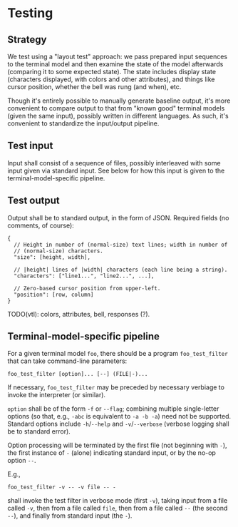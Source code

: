 Testing
=======

Strategy
--------

We test using a "layout test" approach: we pass prepared input sequences to the
terminal model and then examine the state of the model afterwards (comparing it
to some expected state). The state includes display state (characters displayed,
with colors and other attributes), and things like cursor position, whether the
bell was rung (and when), etc.

Though it's entirely possible to manually generate baseline output, it's more
convenient to compare output to that from "known good" terminal models (given
the same input), possibly written in different languages. As such, it's
convenient to standardize the input/output pipeline.

Test input
----------

Input shall consist of a sequence of files, possibly interleaved with some input
given via standard input. See below for how this input is given to the
terminal-model-specific pipeline.

Test output
-----------

Output shall be to standard output, in the form of JSON. Required fields (no
comments, of course):

```
{
  // Height in number of (normal-size) text lines; width in number of
  // (normal-size) characters.
  "size": [height, width],

  // |height| lines of |width| characters (each line being a string).
  "characters": ["line1...", "line2...", ...],

  // Zero-based cursor position from upper-left.
  "position": [row, column]
}
```

TODO(vtl): colors, attributes, bell, responses (?).

Terminal-model-specific pipeline
--------------------------------

For a given terminal model `foo`, there should be a program `foo_test_filter`
that can take command-line parameters:

```
foo_test_filter [option]... [--] (FILE|-)...
```

If necessary, `foo_test_filter` may be preceded by necessary verbiage to invoke
the interpreter (or similar).

`option` shall be of the form `-f` or `--flag`; combining multiple single-letter
options (so that, e.g., `-abc` is equivalent to `-a -b -a`) need not be
supported. Standard options include `-h`/`--help` and `-v`/`--verbose` (verbose
logging shall be to standard error).

Option processing will be terminated by the first file (not beginning with `-`),
the first instance of `-` (alone) indicating standard input, or by the no-op
option `--`.

E.g.,

```
foo_test_filter -v -- -v file -- -
```

shall invoke the test filter in verbose mode (first `-v`), taking input from a
file called `-v`, then from a file called `file`, then from a file called `--`
(the second `--`), and finally from standard input (the `-`).

